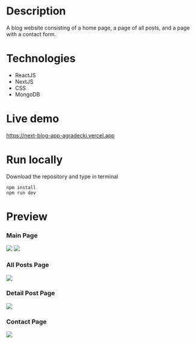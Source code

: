 # Description

A blog website consisting of a home page, a page of all posts, and a page with a contact form.

# Technologies

- ReactJS
- NextJS
- CSS
- MongoDB

# Live demo

https://next-blog-app-agradecki.vercel.app

# Run locally

Download the repository and type in terminal

```
npm install
npm run dev
```

# Preview

### Main Page

![](https://github.com/agradecki/next-blog-app/tree/main/assets/img.png)
![](https://github.com/agradecki/next-blog-app/tree/main/assets/img1.png)

### All Posts Page

![](https://github.com/agradecki/next-blog-app/tree/main/assets/img2.png)

### Detail Post Page

![](https://github.com/agradecki/next-blog-app/tree/main/assets/img4.png)

### Contact Page

![](https://github.com/agradecki/next-blog-app/tree/main/assets/img3.png)
